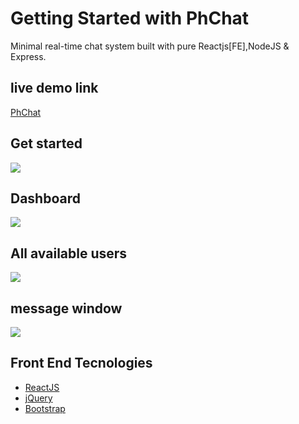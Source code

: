 # Getting Started with PhChat

Minimal real-time chat system built with pure Reactjs[FE],NodeJS & Express.

## live demo link

[PhChat](https://ph-chat-4c12e5.netlify.app/)

## Get started 
<img src="https://i.postimg.cc/zfFyDN99/img3.png" />

## Dashboard
<img src="https://i.postimg.cc/pd2mTBg0/img4.png" />

## All available  users 
<img src="https://i.postimg.cc/pd2mTBg0/img4.png" />

## message window
<img src="https://i.postimg.cc/c1988srW/Img2.png" />


## Front End  Tecnologies
* [ReactJS](https://reactjs.org/)
* [jQuery](https://github.com/jquery)
* [Bootstrap](https://getbootstrap.com/)


